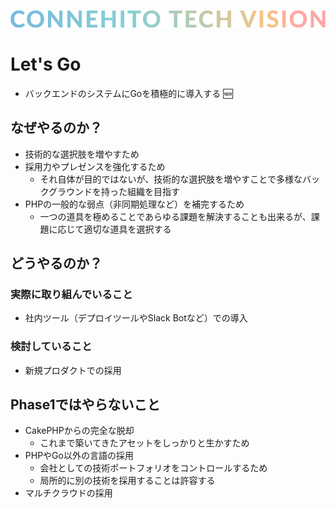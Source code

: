 ![Connehito Tech Vision](../image/txt_tech.png)

# Let's Go

* バックエンドのシステムにGoを積極的に導入する :new:

## なぜやるのか？

* 技術的な選択肢を増やすため
* 採用力やプレゼンスを強化するため
  * それ自体が目的ではないが、技術的な選択肢を増やすことで多様なバックグラウンドを持った組織を目指す
* PHPの一般的な弱点（非同期処理など）を補完するため
  * 一つの道具を極めることであらゆる課題を解決することも出来るが、課題に応じて適切な道具を選択する

## どうやるのか？

### 実際に取り組んでいること

* 社内ツール（デプロイツールやSlack Botなど）での導入

### 検討していること

* 新規プロダクトでの採用

## Phase1ではやらないこと

* CakePHPからの完全な脱却
  * これまで築いてきたアセットをしっかりと生かすため
* PHPやGo以外の言語の採用
  * 会社としての技術ポートフォリオをコントロールするため
  * 局所的に別の技術を採用することは許容する
* マルチクラウドの採用
